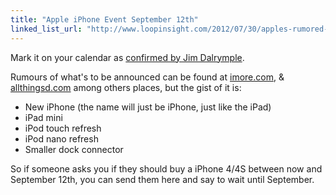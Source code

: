 ```yaml
---
title: "Apple iPhone Event September 12th"
linked_list_url: "http://www.loopinsight.com/2012/07/30/apples-rumored-september-12-event/"
---
```

<p>Mark it on your calendar as <a href="http://www.loopinsight.com/2012/07/30/apples-rumored-september-12-event/">confirmed by Jim Dalrymple</a>.</p>
<p>Rumours of what's to be announced can be found at <a href="http://www.imore.com/apple-iphone-5-and-ipad-mini-event-planned-september-12-iphone-5-release-date-september-21">imore.com</a>, &amp; <a href="http://allthingsd.com/20120730/apple-stocks-up-on-components-for-fall-product-launch/">allthingsd.com</a> among others places, but the gist of it is:</p>
<ul>
<li>New iPhone (the name will just be iPhone, just like the iPad)</li>
<li>iPad mini</li>
<li>iPod touch refresh</li>
<li>iPod nano refresh</li>
<li>Smaller dock connector</li>
</ul>
<p>So if someone asks you if they should buy a iPhone 4/4S between now and September 12th, you can send them here and say to wait until September.</p>
